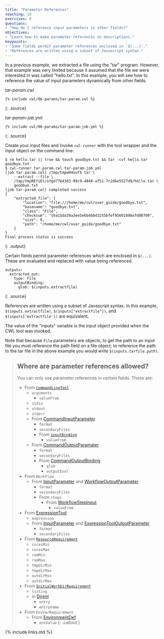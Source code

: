 ```yaml
---
title: "Parameter References"
teaching: 10
exercises: 0
questions:
- "How do I reference input parameters in other fields?"
objectives:
- "Learn how to make parameter references in descriptions."
keypoints:
- "Some fields permit parameter references enclosed in `$(...)`."
- "References are written using a subset of Javascript syntax."
---
```

In a previous example, we extracted a file using the "tar" program.
However, that example was very limited because it assumed that the file
we were interested in was called "hello.txt".  In this example, you will
see how to reference the value of input parameters dynamically from other
fields.

*tar-param.cwl*

~~~
{% include cwl/06-params/tar-param.cwl %}
~~~
{: .source}

*tar-param-job.yml*

~~~
{% include cwl/06-params/tar-param-job.yml %}
~~~
{: .source}

Create your input files and invoke `cwl-runner` with the tool wrapper and the
input object on the command line:

~~~
$ rm hello.tar || true && touch goodbye.txt && tar -cvf hello.tar goodbye.txt
$ cwl-runner tar-param.cwl tar-param-job.yml
[job tar-param.cwl] /tmp/tmpwH4ouT$ tar \
    --extract --file \
    /tmp/tmpREYiEt/stgd7764383-99c9-4848-af51-7c2d6e5527d9/hello.tar \
    goodbye.txt
[job tar-param.cwl] completed success
{
    "extracted_file": {
        "location": "file:///home/me/cwl/user_guide/goodbye.txt",
        "basename": "goodbye.txt",
        "class": "File",
        "checksum": "sha1$da39a3ee5e6b4b0d3255bfef95601890afd80709",
        "size": 0,
        "path": "/home/me/cwl/user_guide/goodbye.txt"
    }
}
Final process status is success
~~~
{: .output}

Certain fields permit parameter references which are enclosed in `$(...)`.
These are evaluated and replaced with value being referenced.

~~~
outputs:
  extracted_out:
    type: File
    outputBinding:
      glob: $(inputs.extractfile)
~~~
{: .source}

References are written using a subset of Javascript syntax.  In this
example, `$(inputs.extractfile)`, `$(inputs["extractfile"])`, and
`$(inputs['extractfile'])` are equivalent.

The value of the "inputs" variable is the input object provided when the
CWL tool was invoked.

Note that because `File` parameters are objects, to get the path to an
input file you must reference the path field on a file object; to
reference the path to the tar file in the above example you would write
`$(inputs.tarfile.path)`.

> ## Where are parameter references allowed?
> You can only use parameter references in certain fields.  These are:
>
> - From [`CommandLineTool`](http://www.commonwl.org/v1.0/CommandLineTool.html#CommandLineTool)
>   - `arguments`
>     - `valueFrom`
>   - `stdin`
>   - `stdout`
>   - `stderr`
>   - From [CommandInputParameter](http://www.commonwl.org/v1.0/CommandLineTool.html#CommandInputParameter)
>     - `format`
>     - `secondaryFiles`
>     - From [`inputBinding`](http://www.commonwl.org/v1.0/CommandLineTool.html#CommandLineBinding)
>       - `valueFrom`
>   - From [CommandOutputParamater](http://www.commonwl.org/v1.0/CommandLineTool.html#CommandOutputParameter)
>     - `format`
>     - `secondaryFiles`
>     - From [CommandOutputBinding](http://www.commonwl.org/v1.0/CommandLineTool.html#CommandOutputBinding)
>       - `glob`
>       - `outputEval`
> - From `Workflow`
>   - From [InputParameter](http://www.commonwl.org/v1.0/Workflow.html#InputParameter) and [WorkflowOutputParameter](http://www.commonwl.org/v1.0/Workflow.html#WorkflowOutputParameter)
>     - `format`
>     - `secondaryFiles`
>     - From `steps`
>       - From [WorkflowStepInput](http://www.commonwl.org/v1.0/Workflow.html#WorkflowStepInput)
>         - `valueFrom`
> - From [ExpressionTool](https://www.commonwl.org/v1.0/Workflow.html#ExpressionTool)
>   - `expression`
>   - From [InputParameter](http://www.commonwl.org/v1.0/Workflow.html#InputParameter) and [ExpressionToolOutputParameter](http://www.commonwl.org/v1.0/Workflow.html#ExpressionToolOutputParameter)
>     - `format`
>     - `secondaryFiles`
> - From [`ResourceRequirement`](http://www.commonwl.org/v1.0/CommandLineTool.html#ResourceRequirement)
>   - `coresMin`
>   - `coresMax`
>   - `ramMin`
>   - `ramMax`
>   - `tmpdirMin`
>   - `tmpdirMax`
>   - `outdirMin`
>   - `outdirMax`
> - From [`InitialWorkDirRequirement`](http://www.commonwl.org/v1.0/CommandLineTool.html#InitialWorkDirRequirement)
>   - `listing`
>   - in [Dirent](http://www.commonwl.org/v1.0/CommandLineTool.html#Dirent)
>     - `entry`
>     - `entryname`
> - From `EnvVarRequirement`
>   - From [EnvironmentDef](http://www.commonwl.org/v1.0/CommandLineTool.html#EnvironmentDef)
>     - `envValue`
{: .callout }

{% include links.md %}
